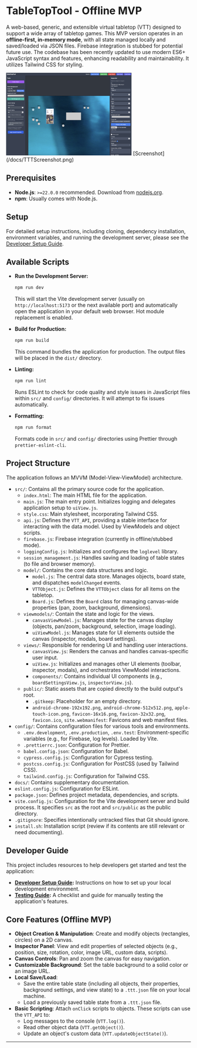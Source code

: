 # TableTopTool - Offline MVP

A web-based, generic, and extensible virtual tabletop (VTT) designed to support a wide array of tabletop games. This MVP version operates in an **offline-first, in-memory mode**, with all state managed locally and saved/loaded via JSON files. Firebase integration is stubbed for potential future use. The codebase has been recently updated to use modern ES6+ JavaScript syntax and features, enhancing readability and maintainability. It utilizes Tailwind CSS for styling.

<img src="docs/TTTScreenshot.png" height="225" />
[Screenshot](/docs/TTTScreenshot.png)

## Prerequisites

- **Node.js**: `>=22.0.0` recommended. Download from [nodejs.org](https://nodejs.org/).
- **npm**: Usually comes with Node.js.

## Setup

For detailed setup instructions, including cloning, dependency installation, environment variables, and running the development server, please see the [Developer Setup Guide](./docs/developer_setup.md).

## Available Scripts

- **Run the Development Server:**

     ```bash
     npm run dev
     ```

     This will start the Vite development server (usually on `http://localhost:5173` or the next available port) and automatically open the application in your default web browser. Hot module replacement is enabled.

- **Build for Production:**

     ```bash
     npm run build
     ```

     This command bundles the application for production. The output files will be placed in the `dist/` directory.

- **Linting:**
     ```bash
     npm run lint
     ```
     Runs ESLint to check for code quality and style issues in JavaScript files within `src/` and `config/` directories. It will attempt to fix issues automatically.

- **Formatting:**
     ```bash
     npm run format
     ```
     Formats code in `src/` and `config/` directories using Prettier through `prettier-eslint-cli`.

## Project Structure

The application follows an MVVM (Model-View-ViewModel) architecture.

- `src/`: Contains all the primary source code for the application.
    - `index.html`: The main HTML file for the application.
    - `main.js`: The main entry point. Initializes logging and delegates application setup to `uiView.js`.
    - `style.css`: Main stylesheet, incorporating Tailwind CSS.
    - `api.js`: Defines the `VTT_API`, providing a stable interface for interacting with the data model. Used by ViewModels and object scripts.
    - `firebase.js`: Firebase integration (currently in offline/stubbed mode).
    - `loggingConfig.js`: Initializes and configures the `loglevel` library.
    - `session_management.js`: Handles saving and loading of table states (to file and browser memory).
    - `model/`: Contains the core data structures and logic.
        - `model.js`: The central data store. Manages objects, board state, and dispatches `modelChanged` events.
        - `VTTObject.js`: Defines the `VTTObject` class for all items on the tabletop.
        - `Board.js`: Defines the `Board` class for managing canvas-wide properties (pan, zoom, background, dimensions).
    - `viewmodels/`: Contain the state and logic for the views.
        - `canvasViewModel.js`: Manages state for the canvas display (objects, pan/zoom, background, selection, image loading).
        - `uiViewModel.js`: Manages state for UI elements outside the canvas (inspector, modals, board settings).
    - `views/`: Responsible for rendering UI and handling user interactions.
        - `canvasView.js`: Renders the canvas and handles canvas-specific user input.
        - `uiView.js`: Initializes and manages other UI elements (toolbar, inspector, modals), and orchestrates ViewModel interactions.
        - `components/`: Contains individual UI components (e.g., `boardSettingsView.js`, `inspectorView.js`).
    - `public/`: Static assets that are copied directly to the build output's root.
        - `.gitkeep`: Placeholder for an empty directory.
        - `android-chrome-192x192.png`, `android-chrome-512x512.png`, `apple-touch-icon.png`, `favicon-16x16.png`, `favicon-32x32.png`, `favicon.ico`, `site.webmanifest`: Favicons and web manifest files.
- `config/`: Contains configuration files for various tools and environments.
    - `.env.development`, `.env.production`, `.env.test`: Environment-specific variables (e.g., for Firebase, log levels). Loaded by Vite.
    - `.prettierrc.json`: Configuration for Prettier.
    - `babel.config.json`: Configuration for Babel.
    - `cypress.config.js`: Configuration for Cypress testing.
    - `postcss.config.js`: Configuration for PostCSS (used by Tailwind CSS).
    - `tailwind.config.js`: Configuration for Tailwind CSS.
- `docs/`: Contains supplementary documentation.
- `eslint.config.js`: Configuration for ESLint.
- `package.json`: Defines project metadata, dependencies, and scripts.
- `vite.config.js`: Configuration for the Vite development server and build process. It specifies `src` as the root and `src/public` as the public directory.
- `.gitignore`: Specifies intentionally untracked files that Git should ignore.
- `install.sh`: Installation script (review if its contents are still relevant or need documenting).

## Developer Guide

This project includes resources to help developers get started and test the application:

- **[Developer Setup Guide](./docs/developer_setup.md):** Instructions on how to set up your local development environment.
- **[Testing Guide](./docs/testing_guide.md):** A checklist and guide for manually testing the application's features.

## Core Features (Offline MVP)

- **Object Creation & Manipulation**: Create and modify objects (rectangles, circles) on a 2D canvas.
- **Inspector Panel**: View and edit properties of selected objects (e.g., position, size, rotation, color, image URL, custom data, scripts).
- **Canvas Controls**: Pan and zoom the canvas for easy navigation.
- **Customizable Background**: Set the table background to a solid color or an image URL.
- **Local Save/Load**:
     - Save the entire table state (including all objects, their properties, background settings, and view state) to a `.ttt.json` file on your local machine.
     - Load a previously saved table state from a `.ttt.json` file.
- **Basic Scripting**: Attach `onClick` scripts to objects. These scripts can use the `VTT_API` to:
     - Log messages to the console (`VTT.log()`).
     - Read other object data (`VTT.getObject()`).
     - Update an object's custom data (`VTT.updateObjectState()`).

---
